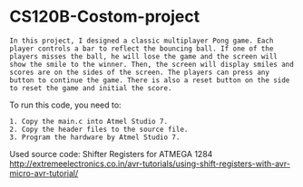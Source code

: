 # CS120B-Costom-project

	In this project, I designed a classic multiplayer Pong game. Each player controls a bar to reflect the bouncing ball. If one of the players misses the ball, he will lose the game and the screen will show the smile to the winner. Then, the screen will display smiles and scores are on the sides of the screen. The players can press any button to continue the game. There is also a reset button on the side to reset the game and initial the score.

To run this code, you need to:

	1. Copy the main.c into Atmel Studio 7.
	2. Copy the header files to the source file.
	3. Program the hardware by Atmel Studio 7.
	
Used source code:
Shifter Registers for ATMEGA 1284
http://extremeelectronics.co.in/avr-tutorials/using-shift-registers-with-avr-micro-avr-tutorial/
